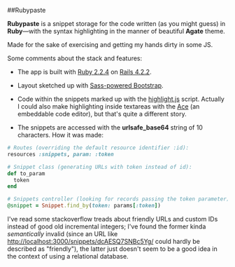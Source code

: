 ##Rubypaste

**Rubypaste** is a snippet storage for the code written (as you might guess) in **Ruby**—with the syntax highlighting in the manner of beautiful **Agate** theme.

Made for the sake of exercising and getting my hands dirty in some JS.

Some comments about the stack and features:
* The app is built with [Ruby 2.2.4](https://www.ruby-lang.org/en/) on [Rails 4.2.2](http://rubyonrails.org/).

* Layout sketched up with [Sass-powered Bootstrap](https://github.com/twbs/bootstrap-sass).

* Code within the snippets marked up with the [highlight.js](https://highlightjs.org/) script. Actually I could also make highlighting inside textareas with the [Ace](https://ace.c9.io/) (an embeddable code editor), but that's quite a different story.

* The snippets are accessed with the **urlsafe_base64** string of 10 characters. How it was made:
```ruby
# Routes (overriding the default resource identifier :id):
resources :snippets, param: :token

# Snippet class (generating URLs with token instead of id):
def to_param
  token
end

# Snippets controller (looking for records passing the token parameter)"
@snippet = Snippet.find_by(token: params[:token])
```
I've read some stackoverflow treads about friendly URLs and custom IDs instead of good old incremental integers; I've found the former kinda *semantically* invalid (since an URL like [http://localhost:3000/snippets/dcAESQ7SNBc5Yg/](example) could hardly be described as "friendly"), the latter just doesn't seem to be a good idea in the context of using a relational database.
